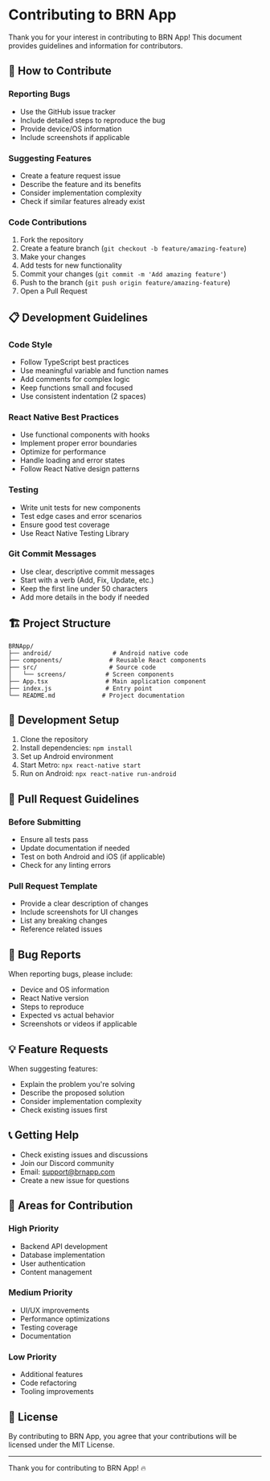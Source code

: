 # Contributing to BRN App

Thank you for your interest in contributing to BRN App! This document provides guidelines and information for contributors.

## 🤝 How to Contribute

### Reporting Bugs
- Use the GitHub issue tracker
- Include detailed steps to reproduce the bug
- Provide device/OS information
- Include screenshots if applicable

### Suggesting Features
- Create a feature request issue
- Describe the feature and its benefits
- Consider implementation complexity
- Check if similar features already exist

### Code Contributions
1. Fork the repository
2. Create a feature branch (`git checkout -b feature/amazing-feature`)
3. Make your changes
4. Add tests for new functionality
5. Commit your changes (`git commit -m 'Add amazing feature'`)
6. Push to the branch (`git push origin feature/amazing-feature`)
7. Open a Pull Request

## 📋 Development Guidelines

### Code Style
- Follow TypeScript best practices
- Use meaningful variable and function names
- Add comments for complex logic
- Keep functions small and focused
- Use consistent indentation (2 spaces)

### React Native Best Practices
- Use functional components with hooks
- Implement proper error boundaries
- Optimize for performance
- Handle loading and error states
- Follow React Native design patterns

### Testing
- Write unit tests for new components
- Test edge cases and error scenarios
- Ensure good test coverage
- Use React Native Testing Library

### Git Commit Messages
- Use clear, descriptive commit messages
- Start with a verb (Add, Fix, Update, etc.)
- Keep the first line under 50 characters
- Add more details in the body if needed

## 🏗️ Project Structure

```
BRNApp/
├── android/                 # Android native code
├── components/             # Reusable React components
├── src/                    # Source code
│   └── screens/           # Screen components
├── App.tsx                # Main application component
├── index.js               # Entry point
└── README.md             # Project documentation
```

## 🔧 Development Setup

1. Clone the repository
2. Install dependencies: `npm install`
3. Set up Android environment
4. Start Metro: `npx react-native start`
5. Run on Android: `npx react-native run-android`

## 📝 Pull Request Guidelines

### Before Submitting
- Ensure all tests pass
- Update documentation if needed
- Test on both Android and iOS (if applicable)
- Check for any linting errors

### Pull Request Template
- Provide a clear description of changes
- Include screenshots for UI changes
- List any breaking changes
- Reference related issues

## 🐛 Bug Reports

When reporting bugs, please include:
- Device and OS information
- React Native version
- Steps to reproduce
- Expected vs actual behavior
- Screenshots or videos if applicable

## 💡 Feature Requests

When suggesting features:
- Explain the problem you're solving
- Describe the proposed solution
- Consider implementation complexity
- Check existing issues first

## 📞 Getting Help

- Check existing issues and discussions
- Join our Discord community
- Email: support@brnapp.com
- Create a new issue for questions

## 🎯 Areas for Contribution

### High Priority
- Backend API development
- Database implementation
- User authentication
- Content management

### Medium Priority
- UI/UX improvements
- Performance optimizations
- Testing coverage
- Documentation

### Low Priority
- Additional features
- Code refactoring
- Tooling improvements

## 📄 License

By contributing to BRN App, you agree that your contributions will be licensed under the MIT License.

---

Thank you for contributing to BRN App! 🔥 